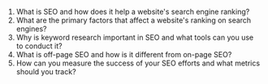 

1. What is SEO and how does it help a website's search engine ranking? 
2. What are the primary factors that affect a website's ranking on search engines? 
3. Why is keyword research important in SEO and what tools can you use to conduct it? 
4. What is off-page SEO and how is it different from on-page SEO? 
5. How can you measure the success of your SEO efforts and what metrics should you track?